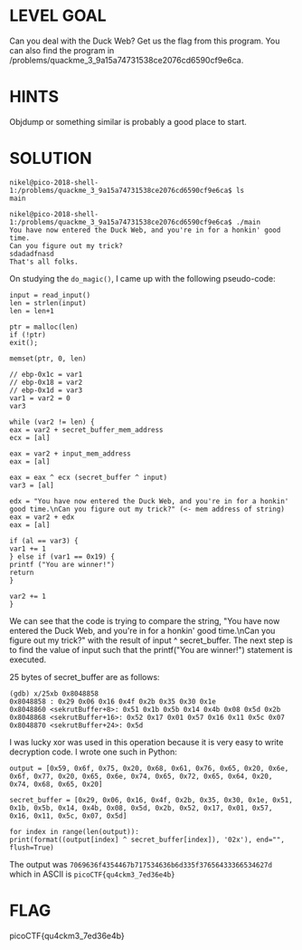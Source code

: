 # LEVEL GOAL

Can you deal with the Duck Web? Get us the flag from this program. You can also find the program in /problems/quackme_3_9a15a74731538ce2076cd6590cf9e6ca.

# HINTS

Objdump or something similar is probably a good place to start.

# SOLUTION

```
nikel@pico-2018-shell-1:/problems/quackme_3_9a15a74731538ce2076cd6590cf9e6ca$ ls
main

nikel@pico-2018-shell-1:/problems/quackme_3_9a15a74731538ce2076cd6590cf9e6ca$ ./main
You have now entered the Duck Web, and you're in for a honkin' good time.
Can you figure out my trick?
sdadadfnasd
That's all folks.
```

On studying the `do_magic()`, I came up with the following pseudo-code:

```
input = read_input()
len = strlen(input)
len = len+1

ptr = malloc(len)
if (!ptr)
exit();

memset(ptr, 0, len)

// ebp-0x1c = var1
// ebp-0x18 = var2
// ebp-0x1d = var3
var1 = var2 = 0
var3

while (var2 != len) {
eax = var2 + secret_buffer_mem_address
ecx = [al]

eax = var2 + input_mem_address
eax = [al]

eax = eax ^ ecx (secret_buffer ^ input)
var3 = [al]

edx = "You have now entered the Duck Web, and you're in for a honkin' good time.\nCan you figure out my trick?" (<- mem address of string)
eax = var2 + edx
eax = [al]

if (al == var3) {
var1 += 1
} else if (var1 == 0x19) {
printf ("You are winner!")
return
}

var2 += 1
}
```

We can see that the code is trying to compare the string, "You have now entered the Duck Web, and you're in for a honkin' good time.\nCan you figure out my trick?" with the result of input ^ secret_buffer. The next step is to find the value of input such that the printf("You are winner!") statement is executed.

25 bytes of secret_buffer are as follows:

```
(gdb) x/25xb 0x8048858
0x8048858 : 0x29 0x06 0x16 0x4f 0x2b 0x35 0x30 0x1e
0x8048860 <sekrutBuffer+8>: 0x51 0x1b 0x5b 0x14 0x4b 0x08 0x5d 0x2b
0x8048868 <sekrutBuffer+16>: 0x52 0x17 0x01 0x57 0x16 0x11 0x5c 0x07
0x8048870 <sekrutBuffer+24>: 0x5d
```

I was lucky xor was used in this operation because it is very easy to write decryption code. I wrote one such in Python:

```
output = [0x59, 0x6f, 0x75, 0x20, 0x68, 0x61, 0x76, 0x65, 0x20, 0x6e, 0x6f, 0x77, 0x20, 0x65, 0x6e, 0x74, 0x65, 0x72, 0x65, 0x64, 0x20, 0x74, 0x68, 0x65, 0x20]

secret_buffer = [0x29, 0x06, 0x16, 0x4f, 0x2b, 0x35, 0x30, 0x1e, 0x51, 0x1b, 0x5b, 0x14, 0x4b, 0x08, 0x5d, 0x2b, 0x52, 0x17, 0x01, 0x57, 0x16, 0x11, 0x5c, 0x07, 0x5d]

for index in range(len(output)):
print(format((output[index] ^ secret_buffer[index]), '02x'), end="", flush=True)
```

The output was `7069636f4354467b717534636b6d335f37656433366534627d` which in ASCII is `picoCTF{qu4ckm3_7ed36e4b}`

# FLAG

picoCTF{qu4ckm3_7ed36e4b}
